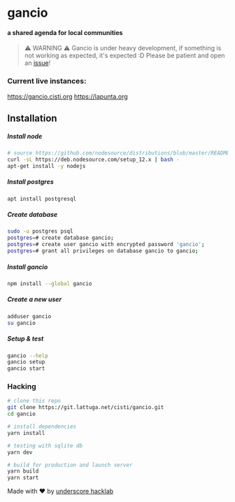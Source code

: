 # gancio
#### a shared agenda for local communities

> :warning: WARNING :warning:
> Gancio is under heavy development, if something is not working as expected, it's expected :D
Please be patient and open an [issue](/cisti/gancio/issues)!

### Current live instances:

https://gancio.cisti.org
https://lapunta.org

## Installation

##### Install node
```bash
# source https://github.com/nodesource/distributions/blob/master/README.md
curl -sL https://deb.nodesource.com/setup_12.x | bash -
apt-get install -y nodejs
```

##### Install postgres
```bash
apt install postgresql
```
##### Create database
```bash
sudo -u postgres psql
postgres=# create database gancio;
postgres=# create user gancio with encrypted password 'gancio';
postgres=# grant all privileges on database gancio to gancio;
```
##### Install gancio
```bash
npm install --global gancio
```

##### Create a new user
```bash
adduser gancio
su gancio
```

##### Setup & test
```bash
gancio --help
gancio setup
gancio start
```




### Hacking

``` bash
# clone this repo
git clone https://git.lattuga.net/cisti/gancio.git
cd gancio

# install dependencies
yarn install

# testing with sqlite db
yarn dev

# build for production and launch server
yarn build
yarn start

```

Made with :heart: by [underscore hacklab](https://autistici.org/underscore)
